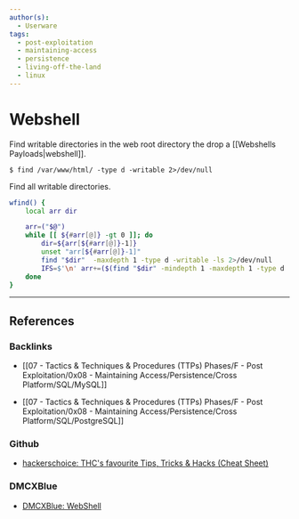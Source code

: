 ```yaml
---
author(s):
  - Userware
tags:
  - post-exploitation
  - maintaining-access
  - persistence
  - living-off-the-land
  - linux
---
```

# Webshell

Find writable directories in the web root directory the drop a [[Webshells Payloads|webshell]].

```
$ find /var/www/html/ -type d -writable 2>/dev/null
```

Find all writable directories.

```bash
wfind() {
    local arr dir

    arr=("$@")
    while [[ ${#arr[@]} -gt 0 ]]; do
        dir=${arr[${#arr[@]}-1]}
        unset "arr[${#arr[@]}-1]"
        find "$dir"  -maxdepth 1 -type d -writable -ls 2>/dev/null
        IFS=$'\n' arr+=($(find "$dir" -mindepth 1 -maxdepth 1 -type d ! -writable 2>/dev/null))
    done
}
```

---
## References

### Backlinks

- [[07 - Tactics & Techniques & Procedures (TTPs) Phases/F - Post Exploitation/0x08 - Maintaining Access/Persistence/Cross Platform/SQL/MySQL]]

- [[07 - Tactics & Techniques & Procedures (TTPs) Phases/F - Post Exploitation/0x08 - Maintaining Access/Persistence/Cross Platform/SQL/PostgreSQL]]

### Github

- [hackerschoice: THC's favourite Tips, Tricks & Hacks (Cheat Sheet)](https://github.com/hackerschoice/thc-tips-tricks-hacks-cheat-sheet)

### DMCXBlue

- [DMCXBlue: WebShell](https://dmcxblue.gitbook.io/red-team-notes-2-0/red-team-techniques/persistence/t1505-server-software-component/webshell)